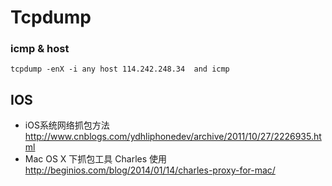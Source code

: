 # Tcpdump

### icmp & host
```
tcpdump -enX -i any host 114.242.248.34  and icmp

```


## IOS

* iOS系统网络抓包方法 <http://www.cnblogs.com/ydhliphonedev/archive/2011/10/27/2226935.html>
* Mac OS X 下抓包工具 Charles 使用 <http://beginios.com/blog/2014/01/14/charles-proxy-for-mac/>

